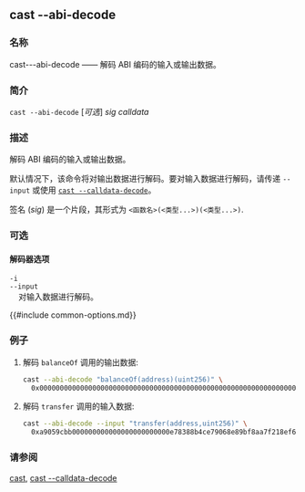## cast --abi-decode

### 名称

cast---abi-decode —— 解码 ABI 编码的输入或输出数据。

### 简介

``cast --abi-decode`` [*可选*] *sig* *calldata*

### 描述

解码 ABI 编码的输入或输出数据。

默认情况下，该命令将对输出数据进行解码。要对输入数据进行解码，请传递 `--input` 或使用 [`cast --calldata-decode`](./cast-calldata-decode.md)。

签名 (*sig*) 是一个片段，其形式为 `<函数名>(<类型...>)(<类型...>)`.

### 可选

#### 解码器选项

`-i`  
`--input`  
&nbsp;&nbsp;&nbsp;&nbsp;对输入数据进行解码。

{{#include common-options.md}}

### 例子

1. 解码 `balanceOf` 调用的输出数据:
    ```sh
    cast --abi-decode "balanceOf(address)(uint256)" \
      0x000000000000000000000000000000000000000000000000000000000000000a
    ```

2. 解码 `transfer` 调用的输入数据:
    ```sh
    cast --abi-decode --input "transfer(address,uint256)" \
      0xa9059cbb000000000000000000000000e78388b4ce79068e89bf8aa7f218ef6b9ab0e9d0000000000000000000000000000000000000000000000000008a8e4b1a3d8000
    ```

### 请参阅

[cast](./cast.md), [cast --calldata-decode](./cast--calldata-decode.md)
